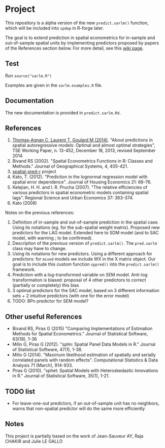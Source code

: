 # Project

This repository is a alpha version of the new `predict.sarlm()` function, which will be included into `spdep` in R-forge later.

The goal is to extend prediction in spatial econometrics for in-sample and out-of-sample spatial units by implementing predictors proposed by papers of the References section below. For more detail, see this [wiki page](https://github.com/rstats-gsoc/gsoc2015/wiki/Predict-methods-for-spatial-econometrics).

## Test

Run `source("sarlm.R")`

Examples are given in the `sarlm.examples.R` file.

## Documentation

The new documentation is provided in `predict.sarlm.Rd`.

## References

1. [Thomas-Agnan C, Laurent T, Goulard M (2014)](http://idei.fr/display.php?a=27788&site=TSE&data=TSE&lang=en). "About predictions in spatial autoregressive models: Optimal and almost optimal strategies", TSE Working Paper, n. 13-452, December 18, 2013, revised September 2014.
2. Bivand RS (2002). "Spatial Econometrics Functions in R: Classes and Methods." Journal of Geographical Systems, 4, 405-421.
3. [spatial-pred-r](http://htmlpreview.github.io/?https://github.com/jsay/spatial-pred-R/blob/master/DOC.html#sec-7) project
4. Kato, T. (2012). "Prediction in the lognormal regression model with spatial error dependence". Journal of Housing Economics 21: 66-76.
5.  Kelejian, H. H. and I. R. Prucha (2007). "The relative efficiencies of various predictors in spatial econometric models containing spatial lags". Regional Science and Urban Economics 37: 363-374.
6. Kato (2008)

Notes on the previous references:

1. Definition of in-sample and out-of-sample prediction in the spatial case. Using its notations (eg. for the sub-spatial weight matrix). Proposed new predictors for the LAG model. Extended here to SDM model (and to SAC model, with warning ; to be confirmed).
2. Description of the previous version of `predict.sarlm()`. The `pred.sarlm` class may have to change.
3. Using its notations for new predictors. Using a different approach for predictors: for `mixed` models we include WX in the X matrix object. Our goal is to include this custom function `sppred()` into the `predict.sarlm()` framework.
4. Prediction with a log-transformed variable on SEM model. Anti-log transformation is biased: proposal of 4 other predictors to correct (partially or completely) this bias
5. 3 optimal predictors for the SAC model, based on 3 different information sets + 2 intuitive predictors (with one for the error model)
6. TODO: BPn predictor for SEM model?


## Other useful References

* Bivand RS, Piras G (2015) "Comparing Implementations of Estimation Methods for Spatial Econometrics." Journal of Statistical Software, 63(18), 1-36
* Millo G, Piras G (2012). "splm: Spatial Panel Data Models in R." Journal of Statistical Software, 47(1), 1-38.
* Millo G (2014). "Maximum likelihood estimation of spatially and serially correlated panels with random effects". Computational Statistics & Data Analysis 71 (March), 914-933.
* Piras G (2010). "sphet: Spatial Models with Heteroskedastic Innovations in R." Journal of Statistical Software, 35(1), 1-21.

## TODO list

* For leave-one-out predictors, if an out-of-sample unit has no neighbors, warns that non-spatial predictor will do the same more efficiently



## Notes

This project is partially based on the work of Jean-Sauveur AY, Raja CHAKIR and Julie LE GALLO
